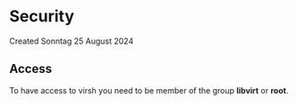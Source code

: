 # Security
Created Sonntag 25 August 2024

Access
------
To have access to virsh you need to be member of the group **libvirt** or **root**.

